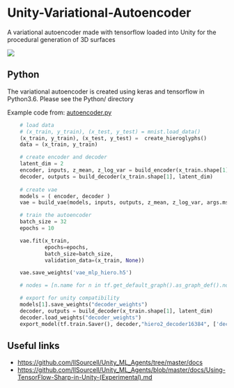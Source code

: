 # Unity-Variational-Autoencoder
A variational autoencoder made with tensorflow loaded into Unity for the procedural generation of 3D surfaces



![](https://github.com/pearsonkyle/Unity-Vartiational-Autoencoder/blob/master/MNIST_VAE.gif)

## Python
The variational autoencoder is created using keras and tensorflow in Python3.6. Please see the Python/ directory

Example code from: [autoencoder.py](https://github.com/pearsonkyle/Unity-Vartiational-Autoencoder/blob/master/Python/autoencoder.py#L242)
```python
    # load data 
    # (x_train, y_train), (x_test, y_test) = mnist.load_data()
    (x_train, y_train), (x_test, y_test) =  create_hieroglyphs()
    data = (x_train, y_train)

    # create encoder and decoder
    latent_dim = 2
    encoder, inputs, z_mean, z_log_var = build_encoder(x_train.shape[1], latent_dim)
    decoder, outputs = build_decoder(x_train.shape[1], latent_dim)
    
    # create vae 
    models = ( encoder, decoder )
    vae = build_vae(models, inputs, outputs, z_mean, z_log_var, args.mse, 'vae_mlp_hiero')

    # train the autoencoder
    batch_size = 32
    epochs = 10

    vae.fit(x_train,
            epochs=epochs,
            batch_size=batch_size,
            validation_data=(x_train, None))

    vae.save_weights('vae_mlp_hiero.h5')

    # nodes = [n.name for n in tf.get_default_graph().as_graph_def().node]

    # export for unity compatibility
    models[1].save_weights("decoder_weights")
    decoder, outputs = build_decoder(x_train.shape[1], latent_dim)
    decoder.load_weights("decoder_weights")
    export_model(tf.train.Saver(), decoder,"hiero2_decoder16384", ['decoder_input'], "decoder_output/Sigmoid")
```


## Useful links
- https://github.com/llSourcell/Unity_ML_Agents/tree/master/docs
- https://github.com/llSourcell/Unity_ML_Agents/blob/master/docs/Using-TensorFlow-Sharp-in-Unity-(Experimental).md

